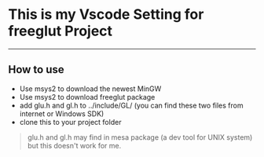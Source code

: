 # This is my Vscode Setting for freeglut Project  

---
## How to use  
+ Use msys2 to download the newest MinGW  
+ Use msys2 to download freeglut package  
+ add glu.h and gl.h to ../include/GL/ (you can find these two files from internet or Windows SDK)  
+ clone this to your project folder   

> glu.h and gl.h may find in mesa package (a dev tool for UNIX system) but this doesn't work for me.
